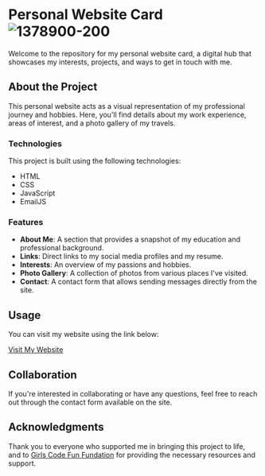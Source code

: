 # Personal Website Card ![1378900-200](https://github.com/adelhor/personal_website/assets/115109011/a2d0b045-38ed-4ff9-95e3-79d8498996dc)


Welcome to the repository for my personal website card, a digital hub that showcases my interests, projects, and ways to get in touch with me.

## About the Project

This personal website acts as a visual representation of my professional journey and hobbies. Here, you'll find details about my work experience, areas of interest, and a photo gallery of my travels.

### Technologies

This project is built using the following technologies:

- HTML
- CSS
- JavaScript
- EmailJS

### Features

- **About Me**: A section that provides a snapshot of my education and professional background.
- **Links**: Direct links to my social media profiles and my resume.
- **Interests**: An overview of my passions and hobbies.
- **Photo Gallery**: A collection of photos from various places I've visited.
- **Contact**: A contact form that allows sending messages directly from the site.

## Usage

You can visit my website using the link below:

[Visit My Website](https://adelinahoron.netlify.app/)

## Collaboration

If you're interested in collaborating or have any questions, feel free to reach out through the contact form available on the site.

## Acknowledgments

Thank you to everyone who supported me in bringing this project to life, and to [Girls Code Fun Fundation](https://girlscodefun.pl/en/) for providing the necessary resources and support.
